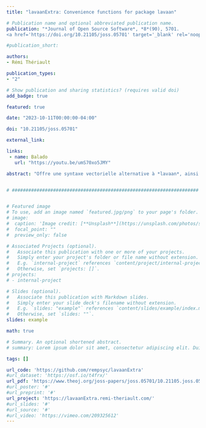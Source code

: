 ```yaml
---
title: "lavaanExtra: Convenience functions for package lavaan"

# Publication name and optional abbreviated publication name.
publication: "*Journal of Open Source Software*, *8*(90), 5701. 
<a href='https://doi.org/10.21105/joss.05701' target='_blank' rel='noopener noreferrer'>doi.org/10.21105/joss.05701</a>"

#publication_short: 

authors:
- Rémi Thériault

publication_types:
- "2"

# Show publication and sharing statistics? (requires valid doi)
add_badge: true

featured: true

date: "2023-10-11T00:00:00-04:00"

doi: "10.21105/joss.05701"

external_link: 

links:
 - name: Balado
   url: "https://youtu.be/umS70xo5JMY"

abstract: "Offre une syntaxe vectorielle alternative à *lavaan*, ainsi que d'autres fonctions pratiques telles que nommer les chemins et automatiquement définir des liens indirects. Offre également un formatage pratique optimisé pour un workflow de publication et de partage de scripts."


# ####################################################################


# Featured image
# To use, add an image named `featured.jpg/png` to your page's folder. 
# image:
#  caption: 'Image credit: [**Unsplash**](https://unsplash.com/photos/s9CC2SKySJM)'
#  focal_point: ""
#  preview_only: false

# Associated Projects (optional).
#   Associate this publication with one or more of your projects.
#   Simply enter your project's folder or file name without extension.
#   E.g. `internal-project` references `content/project/internal-project/index.md`.
#   Otherwise, set `projects: []`.
# projects:
# - internal-project

# Slides (optional).
#   Associate this publication with Markdown slides.
#   Simply enter your slide deck's filename without extension.
#   E.g. `slides: "example"` references `content/slides/example/index.md`.
#   Otherwise, set `slides: ""`.
slides: example

math: true

# Summary. An optional shortened abstract.
# summary: Lorem ipsum dolor sit amet, consectetur adipiscing elit. Duis posuere tellus ac convallis placerat. Proin tincidunt magna sed ex sollicitudin condimentum.

tags: []

url_code: 'https://github.com/rempsyc/lavaanExtra'
#url_dataset: 'https://osf.io/t4frx/'
url_pdf: 'https://www.theoj.org/joss-papers/joss.05701/10.21105.joss.05701.pdf'
#url_poster: '#'
#url_preprint: '#'
url_project: 'https://lavaanExtra.remi-theriault.com/'
#url_slides: '#'
#url_source: '#'
#url_video: 'https://vimeo.com/209325612'
---
```

